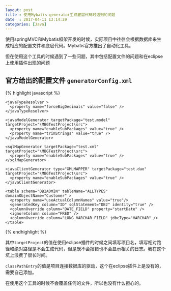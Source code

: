 ```yaml
---
layout: post
title : 使用Mybatis-generator生成底层代码时遇到的问题
date  : 2017-04-11 13:14:29
categories: [Java] 
---
```


使用springMVC和Mybatis框架开发的时候，实际项目中往往会根据数据库来生成相应的配置文件和底层代码。Mybatis官方推出了自动化工具。

但在使用这个工具的时候遇到了一些问题，其中包括配置文件的问题和在eclipse上使用插件出现的问题

## 官方给出的配置文件 `generatorConfig.xml`

{% highlight javascript %}
<?xml version="1.0" encoding="UTF-8"?>
<!DOCTYPE generatorConfiguration
  PUBLIC "-//mybatis.org//DTD MyBatis Generator Configuration 1.0//EN"
  "http://mybatis.org/dtd/mybatis-generator-config_1_0.dtd">

<generatorConfiguration>
  <classPathEntry location="/Program Files/IBM/SQLLIB/java/db2java.zip" />

  <context id="DB2Tables" targetRuntime="MyBatis3">
    <jdbcConnection driverClass="COM.ibm.db2.jdbc.app.DB2Driver"
        connectionURL="jdbc:db2:TEST"
        userId="db2admin"
        password="db2admin">
    </jdbcConnection>

    <javaTypeResolver >
      <property name="forceBigDecimals" value="false" />
    </javaTypeResolver>

    <javaModelGenerator targetPackage="test.model" targetProject="\MBGTestProject\src">
      <property name="enableSubPackages" value="true" />
      <property name="trimStrings" value="true" />
    </javaModelGenerator>

    <sqlMapGenerator targetPackage="test.xml"  targetProject="\MBGTestProject\src">
      <property name="enableSubPackages" value="true" />
    </sqlMapGenerator>

    <javaClientGenerator type="XMLMAPPER" targetPackage="test.dao"  targetProject="\MBGTestProject\src">
      <property name="enableSubPackages" value="true" />
    </javaClientGenerator>

    <table schema="DB2ADMIN" tableName="ALLTYPES" domainObjectName="Customer" >
      <property name="useActualColumnNames" value="true"/>
      <generatedKey column="ID" sqlStatement="DB2" identity="true" />
      <columnOverride column="DATE_FIELD" property="startDate" />
      <ignoreColumn column="FRED" />
      <columnOverride column="LONG_VARCHAR_FIELD" jdbcType="VARCHAR" />
    </table>

  </context>
</generatorConfiguration>
{% endhighlight %}

其中`targetProject`的值在使用eclipse插件的时候之间填写项目名，填写相对路径和绝对路径是不会生成代码，但是既不会报错也不会显示相关的日志。我在这个坑上浪费了很长时间。

`classPathEntry`的值是项目连接数据库的驱动，这个在eclipse插件上是没有的，需要自己添加。

在使用这个工具的时候不会覆盖任何的文件，所以也没有什么担心的。

















